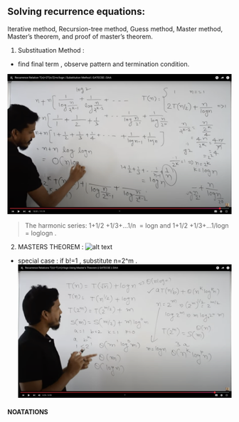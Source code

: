 ## Solving recurrence equations: 
Iterative method, Recursion-tree method, Guess method, Master method, Master’s theorem, and proof of master’s theorem.

1. Substituation Method :
- find final term , observe pattern and termination condition.

![alt text](image.png)

> The harmonic series: 1+1/2 +1/3+...1/n     =  logn 
and     1+1/2 +1/3+...1/logn =  loglogn .

2. MASTERS THEOREM  : 
![alt text](<Screenshot 2025-05-04 at 3.51.35 PM.png>)

- special case :
if b!=1 , substitute n=2^m . 
![alt text](image-1.png)


#### NOATATIONS 


